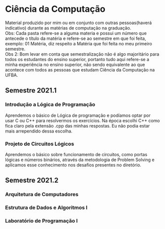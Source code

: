 <h1>Ciência da Computação</h1>
<p>Material produzido por mim ou em conjunto com outras pessoas(haverá indicativo) durante as matérias de computação na graduação.<br>
Obs: Cada pasta refere-se a alguma materia e possui um número que antecede o título da matéria e refere-se ao semestre
em que foi feita, exemplo: 01 Matéria, diz respeito a Matéria que foi feita no meu primeiro semestre.<br>
Obs 2: Bom levar em conta que semestralização não é algo majoritário para todos os estudantes do ensino superior, portanto tudo aqui refere-se a minha experiência no ensino superior, não sendo equivalente ao que acontece com todos as pessoas que estudam Ciência da Computação na UFBA.</p>
<h2>Semestre 2021.1</h2>
<h3>Introdução a Lógica de Programação</h3>
<p>Aprendemos o básico de Lógica de programação e podíamos optar por usar C ou C++ para resolvermos os exercícios. Na época escolhi C++ como fica claro pela extensão .cpp das minhas respostas. Eu não podia estar mais arrependido dessa escolha.</p>
<h3>Projeto de Circuitos Lógicos</h3>
<p>Aprendemos o básico sobre funcionamento de circuitos, como portas lógicas e números binários, através da metodologia de Problem Solving e aplicamos esse conhecimento nos desafios presentes no diretório.</p>
<h2>Semestre 2021.2</h2>
<h3>Arquitetura de Computadores</h3>
<h3>Estrutura de Dados e Algoritmos I</h3>
<h3>Laboratório de Programação I</h3>
